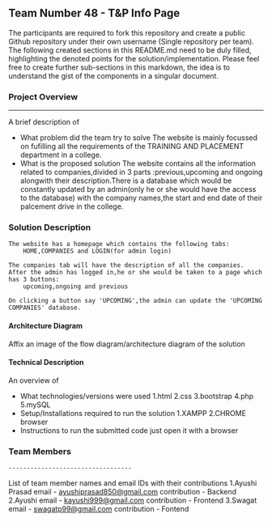 ## Team Number 48 - T&P Info Page

The participants are required to fork this repository and create a public Github repository under their own username (Single repository per team). The following created sections in this README.md need to be duly filled, highlighting the denoted points for the solution/implementation. Please feel free to create further sub-sections in this markdown, the idea is to understand the gist of the components in a singular document.

### Project Overview
----------------------------------

A brief description of 
* What problem did the team try to solve
	The website is mainly focussed on fufilling all the requirements of the TRAINING AND PLACEMENT department in a college.
* What is the proposed solution
	The website contains all the information related to companies,divided in 3 parts :previous,upcoming and ongoing alongwith their description.There is a database which would be constantly updated by an admin(only he or she would have the access to the database) with the company names,the start and end date of their palcement drive in the college.


### Solution Description
	The website has a homepage which contains the following tabs:
		HOME,COMPANIES and LOGIN(for admin login)

	The companies tab will have the description of all the companies.
	After the admin has logged in,he or she would be taken to a page which has 3 buttons:
		upcoming,ongoing and previous

	On clicking a button say 'UPCOMING',the admin can update the 'UPCOMING COMPANIES' database.
	
#### Architecture Diagram

Affix an image of the flow diagram/architecture diagram of the solution

#### Technical Description

An overview of 
* What technologies/versions were used
	1.html
	2.css
	3.bootstrap
	4.php
	5.mySQL
* Setup/Installations required to run the solution
	1.XAMPP
	2.CHROME browser
* Instructions to run the submitted code
	just open it with a browser

### Team Members
	----------------------------------

List of team member names and email IDs with their contributions
	1.Ayushi Prasad
		email - ayushiprasad850@gmail.com
		contribution - Backend
	2.Ayushi
		email - kayushi999@gmail.com
		contribution - Frontend
	3.Swagat
		email - swagatp99@gmail.com
		contribution - Fontend